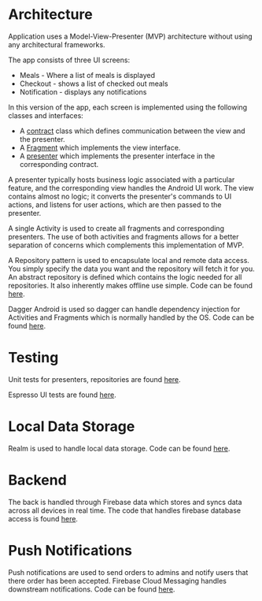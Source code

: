 # Architecture

Application uses a Model-View-Presenter (MVP) architecture without using any architectural frameworks.

The app consists of three UI screens:
 - Meals - Where a list of meals is displayed
 - Checkout - shows a list of checked out meals
 - Notification - displays any notifications


In this version of the app, each screen is implemented using the following classes and interfaces:
- A [contract](https://github.com/dxpelou/FattyzGrillAndroidApplication/tree/master/app/src/main/java/com/louanimashaun/fattyzgrill/contract) class which defines communication between the view and the presenter.
- A [Fragment](https://github.com/dxpelou/FattyzGrillAndroidApplication/tree/master/app/src/main/java/com/louanimashaun/fattyzgrill/view) which implements the view interface.
- A [presenter](https://github.com/dxpelou/FattyzGrillAndroidApplication/tree/master/app/src/main/java/com/louanimashaun/fattyzgrill/presenter) which implements the presenter interface in the corresponding contract.

A presenter typically hosts business logic associated with a particular feature, and the corresponding view handles the Android UI work. The view contains almost no logic; it converts the presenter's commands to UI actions, and listens for user actions, which are then passed to the presenter.

A single Activity is used to create all fragments and corresponding presenters. The use of both activities and fragments allows for a better separation of concerns which complements this implementation of MVP.

A Repository pattern is used to encapsulate local and remote data access. You simply specify the data you want and the repository will fetch it for you. An abstract repository is defined which contains the logic needed for all repositories. It also inherently makes offline use simple. Code can be found [here](https://github.com/dxpelou/FattyzGrillAndroidApplication/tree/master/app/src/main/java/com/louanimashaun/fattyzgrill/data).

Dagger Android is used so dagger can handle dependency injection for Activities and Fragments which is normally handled by the OS. Code can be found [here](https://github.com/dxpelou/FattyzGrillAndroidApplication/tree/master/app/src/main/java/com/louanimashaun/fattyzgrill/di).

# Testing

Unit tests for presenters, repositories are found [here](https://github.com/dxpelou/FattyzGrillAndroidApplication/tree/master/app/src/test/java/com/louanimashaun/fattyzgrill).

Espresso UI tests are found [here](https://github.com/dxpelou/FattyzGrillAndroidApplication/tree/master/app/src/androidTest/java/com/louanimashaun/fattyzgrill).

# Local Data Storage
Realm is used to handle local data storage. Code can be found [here](https://github.com/dxpelou/FattyzGrillAndroidApplication/tree/master/app/src/main/java/com/louanimashaun/fattyzgrill/data/source/local).

# Backend
The back is handled through Firebase data which stores and syncs data across all devices in real time. The code that handles firebase database access is found [here](https://github.com/dxpelou/FattyzGrillAndroidApplication/tree/master/app/src/main/java/com/louanimashaun/fattyzgrill/data/source/remote).

# Push Notifications
Push notifications are used to send orders to admins and notify users that there order has been accepted. Firebase Cloud Messaging handles downstream notifications. Code can be found [here](https://github.com/dxpelou/FattyzGrillAndroidApplication/tree/master/app/src/main/java/com/louanimashaun/fattyzgrill/data/source/local).
